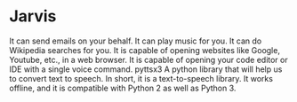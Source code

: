 # Jarvis
It can send emails on your behalf.
It can play music for you.
It can do Wikipedia searches for you.
It is capable of opening websites like Google, Youtube, etc., in a web browser.
It is capable of opening your code editor or IDE with a single voice command.
pyttsx3
A python library that will help us to convert text to speech. In short, it is a text-to-speech library.
It works offline, and it is compatible with Python 2 as well as Python 3.
